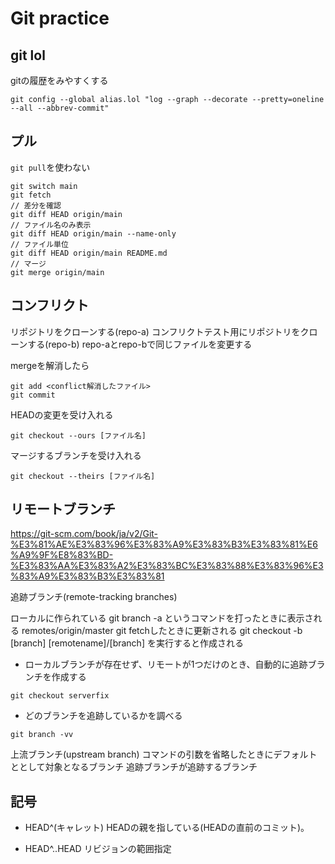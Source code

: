 # Git practice

## git lol

gitの履歴をみやすくする
```
git config --global alias.lol "log --graph --decorate --pretty=oneline --all --abbrev-commit"
```

## プル

``git pull``を使わない

```
git switch main
git fetch
// 差分を確認
git diff HEAD origin/main
// ファイル名のみ表示
git diff HEAD origin/main --name-only
// ファイル単位
git diff HEAD origin/main README.md
// マージ
git merge origin/main
```

## コンフリクト

リポジトリをクローンする(repo-a)
コンフリクトテスト用にリポジトリをクローンする(repo-b)
repo-aとrepo-bで同じファイルを変更する

mergeを解消したら
```
git add <conflict解消したファイル>
git commit
```

HEADの変更を受け入れる
```
git checkout --ours [ファイル名]
```
マージするブランチを受け入れる
```
git checkout --theirs [ファイル名]
```


## リモートブランチ
https://git-scm.com/book/ja/v2/Git-%E3%81%AE%E3%83%96%E3%83%A9%E3%83%B3%E3%83%81%E6%A9%9F%E8%83%BD-%E3%83%AA%E3%83%A2%E3%83%BC%E3%83%88%E3%83%96%E3%83%A9%E3%83%B3%E3%83%81

追跡ブランチ(remote-tracking branches)

ローカルに作られている
git branch -a というコマンドを打ったときに表示される
remotes/origin/master
git fetchしたときに更新される
git checkout -b [branch] [remotename]/[branch] を実行すると作成される
- ローカルブランチが存在せず、リモートが1つだけのとき、自動的に追跡ブランチを作成する
```
git checkout serverfix
```
- どのブランチを追跡しているかを調べる
```
git branch -vv
```

上流ブランチ(upstream branch)
コマンドの引数を省略したときにデフォルトととして対象となるブランチ
追跡ブランチが追跡するブランチ


## 記号

- HEAD^(キャレット)
HEADの親を指している(HEADの直前のコミット)。

- HEAD^..HEAD
リビジョンの範囲指定

